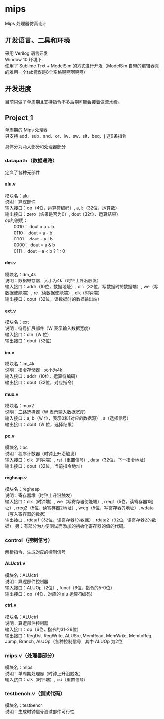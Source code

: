 # mips
Mips 处理器仿真设计

## 开发语言、工具和环境
采用 Verilog 语言开发  
Window 10 环境下  
使用了 Sublime Text + ModelSim 的方式进行开发（ModelSim 自带的编辑器真的难用一个tab竟然是8个空格啊啊啊啊啊）

## 开发进度
目前只做了单周期且支持指令不多后期可能会接着做流水级。

## Project_1
单周期的 Mips 处理器  
只支持 add、sub、and、or、lw、sw、slt、beq、j 这9条指令  

具体分为两大部分和处理器部分
### datapath（数据通路）
定义了各种元部件
#### alu.v
模块名：alu  
说明：算逻部件  
输入接口：op（4位，运算符编码）, a, b（32位，运算数）  
输出接口：zero（结果是否为0）, dout（32位，运算结果）  
op的说明：  
　　0010： dout = a + b  
　　0110： dout = a - b  
　　0001： dout = a | b  
　　0000： dout = a & b  
　　0111： dout = a < b ? 1 : 0

#### dm.v
模块名：dm_4k  
说明：数据寄存器，大小为4k（时钟上升沿触发）  
输入接口：addr（10位，数据地址）, din（32位，写数据时的数据端）, we（写数据使能端）, re（读数据使能端）, clk（时钟端）  
输出接口：dout（32位，读数据时的数据输出端）  

#### ext.v
模块名：ext  
说明：符号扩展部件（W 表示输入数据宽度）  
输入接口：din（W 位）  
输出接口：dout（32位）  

#### im.v
模块名：im_4k  
说明：指令存储器，大小为4k  
输入接口：addr（10位，运算符编码）  
输出接口：dout（32位，对应指令）  

#### mux.v
模块名：mux2  
说明：二路选择器（W 表示输入数据宽度）  
输入接口：a, b（W 位，表示0和1对应的数据源）, s（选择信号）  
输出接口：dout（W 位，选择结果）  

#### pc.v
模块名：pc  
说明：程序计数器（时钟上升沿触发）  
输入接口：clk（时钟端）, rst（重置信号）, data（32位，下一指令地址）  
输出接口：dout（32位，当前指令地址）  

#### regheap.v
模块名：regheap  
说明：寄存器堆（时钟上升沿触发）  
输入接口：clk（时钟端）, we（写寄存器使能端）, rreg1（5位，读寄存器1地址）, rreg2（5位，读寄存器2地址）, wreg（5位，写寄存器的地址）, wdata（写入寄存器的数据）  
输出接口：rdata1（32位，读寄存器1的数据）, rdata2（32位，读寄存器2的数据）
另：有部分为方便测试而添加的初始化寄存器的值的代码。  

### control（控制信号）

解析指令，生成对应的控制信号

#### ALUctrl.v
模块名：ALUctrl  
说明：算逻部件控制器  
输入接口：ALUOp（2位）, funct（6位，指令的5-0位）  
输出接口：op（4位，对应的 alu 运算符编码）

#### ctrl.v
模块名：ALUctrl  
说明：算逻部件控制器  
输入接口：op（6位，指令的31-26位）  
输出接口：RegDst, RegWrite, ALUSrc, MemRead, MemWrite, MemtoReg, Jump, Branch, ALUOp（各种控制信号，其中 ALUOp 为2位）

### mips.v（处理器部分）
模块名：mips  
说明：单周期处理器（时钟上升沿触发）  
输入接口：clk（时钟端）, rst（重置信号）  

### testbench.v（测试代码）
模块名：testbench  
说明：生成时钟信号测试部件可行性  